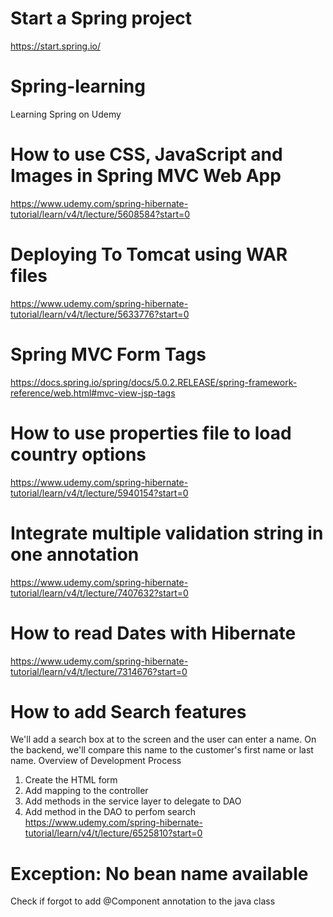 Start a Spring project
====
https://start.spring.io/


# Spring-learning
Learning Spring on Udemy

How to use CSS, JavaScript and Images in Spring MVC Web App
====
https://www.udemy.com/spring-hibernate-tutorial/learn/v4/t/lecture/5608584?start=0

Deploying To Tomcat using WAR files
====
https://www.udemy.com/spring-hibernate-tutorial/learn/v4/t/lecture/5633776?start=0

Spring MVC Form Tags
====
https://docs.spring.io/spring/docs/5.0.2.RELEASE/spring-framework-reference/web.html#mvc-view-jsp-tags

How to use properties file to load country options
====
https://www.udemy.com/spring-hibernate-tutorial/learn/v4/t/lecture/5940154?start=0

Integrate multiple validation string in one annotation
====
https://www.udemy.com/spring-hibernate-tutorial/learn/v4/t/lecture/7407632?start=0

How to read Dates with Hibernate
====
https://www.udemy.com/spring-hibernate-tutorial/learn/v4/t/lecture/7314676?start=0

How to add Search features
====
We'll add a search box at to the screen and the user can enter a name. On the backend, we'll compare this name to the customer's first name or last name.
Overview of Development Process
1. Create the HTML form
2. Add mapping to the controller
3. Add methods in the service layer to delegate to DAO
4. Add method in the DAO to perfom search
https://www.udemy.com/spring-hibernate-tutorial/learn/v4/t/lecture/6525810?start=0

Exception: No bean name available
====
Check if forgot to add @Component annotation to the java class

